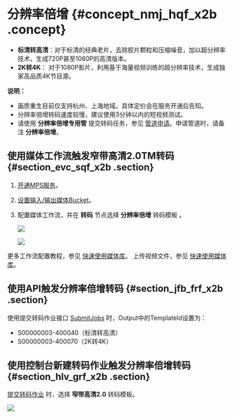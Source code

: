 # 分辨率倍增 {#concept_nmj_hqf_x2b .concept}

-   **标清转高清**：对于标清的经典老片，去除胶片颗粒和压缩噪音，加以超分辨率技术，生成720P甚至1080P的高清版本。
-   **2K转4K**： 对于1080P影片，利用基于海量视频训练的超分辨率技术，生成独家高品质4K节目源。

**说明：** 

-   画质重生目前仅支持杭州、上海地域。具体定价会在服务开通后告知。
-   分辨率倍增转码速度较慢，建议使用3分钟以内的短视频测试。
-   请使用 **分辨率倍增专用管** 提交转码任务，参见 [管道申请](https://page.aliyun.com/form/zhaidaigaoqing2/index.htm)。申请管道时，请备注 **分辨率倍增**。

## 使用媒体工作流触发窄带高清2.0TM转码 {#section_evc_sqf_x2b .section}

1.  [开通MPS服务](https://help.aliyun.com/document_detail/29202.html)。
2.  [设置输入/输出媒体Bucket](../../../../cn.zh-CN/快速入门/快速使用媒体库.md#)。
3.  配置媒体工作流，并在 **转码** 节点选择 **分辨率倍增** 转码模板 。

    ![](http://static-aliyun-doc.oss-cn-hangzhou.aliyuncs.com/assets/img/11360/153926173610007_zh-CN.png)

    ![](http://static-aliyun-doc.oss-cn-hangzhou.aliyuncs.com/assets/img/11368/153926173610090_zh-CN.png)


更多工作流配置教程，参见 [快速使用媒体库](../../../../cn.zh-CN/快速入门/快速使用媒体库.md#)。 上传视频文件，参见 [快速使用媒体库](../../../../cn.zh-CN/快速入门/快速使用媒体库.md#)。

## 使用API触发分辨率倍增转码 {#section_jfb_frf_x2b .section}

使用提交转码作业接口 [SubmitJobs](../../../../cn.zh-CN/API参考/转码接口/提交转码作业.md#) 时，Output中的TemplateId设置为：

-   S00000003-400040（标清转高清）
-   S00000003-400070（2K转4K）

## 使用控制台新建转码作业触发分辨率倍增转码 {#section_hlv_grf_x2b .section}

[提交转码作业](../../../../cn.zh-CN/快速入门/快速提交转码作业.md#) 时，选择 **窄带高清2.0** 转码模板。

![](http://static-aliyun-doc.oss-cn-hangzhou.aliyuncs.com/assets/img/11368/153926173610090_zh-CN.png)

